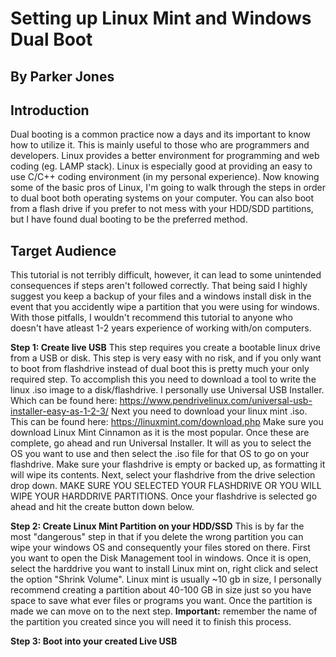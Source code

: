 # Setting up Linux Mint and Windows Dual Boot

## **By Parker Jones**

## Introduction
Dual booting is a common practice now a days and its important to know how to utilize it. This is mainly useful to those who are programmers and developers. Linux provides a better environment for programming and web coding (eg. LAMP stack). Linux is especially good at providing an easy to use C/C++ coding environment (in my personal experience). Now knowing some of the basic pros of Linux, I'm going to walk through the steps in order to dual boot both operating systems on your computer. You can also boot from a flash drive if you prefer to not mess with your HDD/SDD partitions, but I have found dual booting to be the preferred method. 

## Target Audience
This tutorial is not terribly difficult, however, it can lead to some unintended consequences if steps aren't followed correctly. That being said I highly suggest you keep a backup of your files and a windows install disk in the event that you accidently wipe a partition that you were using for windows. With those pitfalls, I wouldn't recommend this tutorial to anyone who doesn't have atleast 1-2 years experience of working with/on computers.

**Step 1: Create live USB**
This step requires you create a bootable linux drive from a USB or disk. This step is very easy with no risk, and if you only want to boot from flashdrive instead of dual boot this is pretty much your only required step. To accomplish this you need to download a tool to write the linux .iso image to a disk/flashdrive. I personally use Universal USB Installer. Which can be found here: https://www.pendrivelinux.com/universal-usb-installer-easy-as-1-2-3/ Next you need to download your linux mint .iso. This can be found here: https://linuxmint.com/download.php Make sure you download Linux Mint Cinnamon as it is the most popular. Once these are complete, go ahead and run Universal Installer. It will as you to select the OS you want to use and then select the .iso file for that OS to go on your flashdrive. Make sure your flashdrive is empty or backed up, as formatting it will wipe its contents. Next, select your flashdrive from the drive selection drop down. MAKE SURE YOU SELECTED YOUR FLASHDRIVE OR YOU WILL WIPE YOUR HARDDRIVE PARTITIONS. Once your flashdrive is selected go ahead and hit the create button down below.

**Step 2: Create Linux Mint Partition on your HDD/SSD**
This is by far the most "dangerous" step in that if you delete the wrong partition you can wipe your windows OS and consequently your files stored on there. First you want to open the Disk Management tool in windows. Once it is open, select the harddrive you want to install Linux mint on, right click and select the option "Shrink Volume". Linux mint is usually ~10 gb in size, I personally recommend creating a partition about 40-100 GB in size just so you have space to save what ever files or programs you want. Once the partition is made we can move on to the next step. **Important:** remember the name of the partition you created since you will need it to finish this process.

**Step 3: Boot into your created Live USB**


